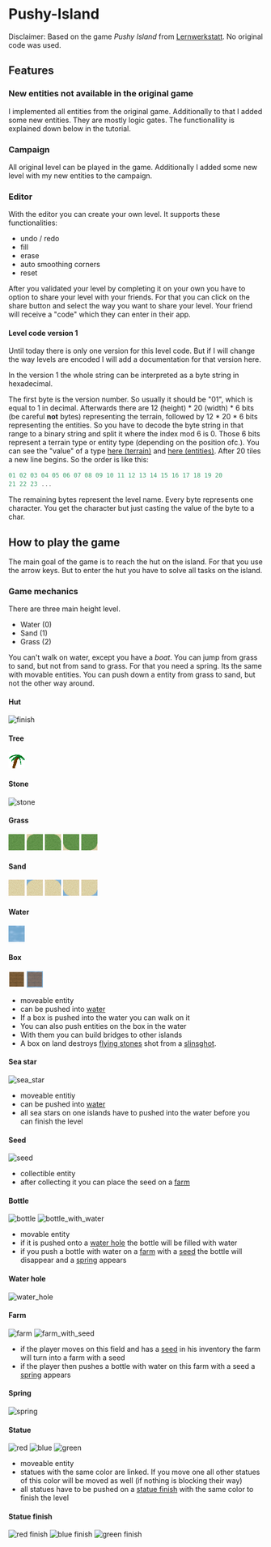 # Pushy-Island

Disclaimer: Based on the game _Pushy Island_ from <a href="http://www.lws9.de/">Lernwerkstatt</a>. No original code was used.

## Features

### New entities not available in the original game

I implemented all entities from the original game. Additionally to that I added some new entities. They are mostly logic gates. The functionallity is explained down below in the tutorial.

### Campaign

All original level can be played in the game. Additionally I added some new level with my new entities to the campaign.

### Editor

With the editor you can create your own level. It supports these functionalities:

- undo / redo
- fill
- erase
- auto smoothing corners
- reset

After you validated your level by completing it on your own you have to option to share your level with your friends. For that you can click on the share button and select the way you want to share your level. Your friend will receive a "code" which they can enter in their app.

#### Level code version 1

Until today there is only one version for this level code. But if I will change the way levels are encoded I will add a documentation for that version here.

In the version 1 the whole string can be interpreted as a byte string in hexadecimal.

The first byte is the version number. So usually it should be "01", which is equal to 1 in decimal. Afterwards there are 12 (height) * 20 (width) * 6 bits (be careful __not__ bytes) representing the terrain, followed by 12 * 20 * 6 bits representing the entities. So you have to decode the byte string in that range to a binary string and split it where the index mod 6 is 0. Those 6 bits represent a terrain type or entity type (depending on the position ofc.). You can see the "value" of a type <a href="https://github.com/SoWieMarkus/Pushy-Island/blob/main/app/src/main/java/markus/wieland/pushygame/engine/level/TerrainType.java">here (terrain)</a> and <a href="https://github.com/SoWieMarkus/Pushy-Island/blob/main/app/src/main/java/markus/wieland/pushygame/engine/level/EntityType.java">here (entities)</a>. After 20 tiles a new line begins. So the order is like this:

```javascript
01 02 03 04 05 06 07 08 09 10 11 12 13 14 15 16 17 18 19 20
21 22 23 ...
```

The remaining bytes represent the level name. Every byte represents one character. You get the character but just casting the value of the byte to a char.

## How to play the game

The main goal of the game is to reach the hut on the island. For that you use the arrow keys. But to enter the hut you have to solve all tasks on the island.

### Game mechanics

There are three main height level.
- Water (0)
- Sand (1)
- Grass (2)

You can't walk on water, except you have a *boat*. You can jump from grass to sand, but not from sand to grass. For that you need a spring. Its the same with movable entities. You can push down a entity from grass to sand, but not the other way around.

#### Hut

<img src="https://github.com/SoWieMarkus/Pushy-Island/blob/main/app/src/main/res/drawable/finish.png" alt="finish">

#### Tree

<img src="https://github.com/SoWieMarkus/Pushy-Island/blob/main/app/src/main/res/drawable/tree.png" alt="tree">

#### Stone

<img src="https://github.com/SoWieMarkus/Pushy-Island/blob/main/app/src/main/res/drawable/stone.png" alt="stone">

#### Grass

<img src="https://github.com/SoWieMarkus/Pushy-Island/blob/main/app/src/main/res/drawable/grass.png" alt="grass"> <img src="https://github.com/SoWieMarkus/Pushy-Island/blob/main/app/src/main/res/drawable/grass_top_left.png" alt="grass_top_left"> <img src="https://github.com/SoWieMarkus/Pushy-Island/blob/main/app/src/main/res/drawable/grass_top_right.png" alt="grass_top_right"> <img src="https://github.com/SoWieMarkus/Pushy-Island/blob/main/app/src/main/res/drawable/grass_bottom_left.png" alt="grass_bottom_left"> <img src="https://github.com/SoWieMarkus/Pushy-Island/blob/main/app/src/main/res/drawable/grass_bottom_right.png" alt="grass_bottom_right">

#### Sand

<img src="https://github.com/SoWieMarkus/Pushy-Island/blob/main/app/src/main/res/drawable/sand.png" alt="sand"> <img src="https://github.com/SoWieMarkus/Pushy-Island/blob/main/app/src/main/res/drawable/sand_top_left.png" alt="sand_top_left"> <img src="https://github.com/SoWieMarkus/Pushy-Island/blob/main/app/src/main/res/drawable/sand_top_right.png" alt="sand_top_right"> <img src="https://github.com/SoWieMarkus/Pushy-Island/blob/main/app/src/main/res/drawable/sand_bottom_left.png" alt="sand_bottom_left"> <img src="https://github.com/SoWieMarkus/Pushy-Island/blob/main/app/src/main/res/drawable/sand_bottom_right.png" alt="sand_bottom_right">

#### Water

<img src="https://github.com/SoWieMarkus/Pushy-Island/blob/main/app/src/main/res/drawable/water.png" alt="water">

#### Box

<img src="https://github.com/SoWieMarkus/Pushy-Island/blob/main/app/src/main/res/drawable/box.png" alt="box"> <img src="https://github.com/SoWieMarkus/Pushy-Island/blob/main/app/src/main/res/drawable/box_water.png" alt="box_water">

- moveable entity
- can be pushed into [water](#water)
- If a box is pushed into the water you can walk on it
- You can also push entities on the box in the water
- With them you can build bridges to other islands
- A box on land destroys [flying stones](#shot) shot from a [slinsghot](#slinsghot). 

#### Sea star
<img src="https://github.com/SoWieMarkus/Pushy-Island/blob/main/app/src/main/res/drawable/seastar.png" alt="sea_star">

- moveable entitiy
- can be pushed into [water](#water)
- all sea stars on one islands have to pushed into the water before you can finish the level

#### Seed

<img src="https://github.com/SoWieMarkus/Pushy-Island/blob/main/app/src/main/res/drawable/seed.png" alt="seed">

- collectible entity
- after collecting it you can place the seed on a [farm](#Farm)

#### Bottle
<img src="https://github.com/SoWieMarkus/Pushy-Island/blob/main/app/src/main/res/drawable/bottle.png" alt="bottle"> <img src="https://github.com/SoWieMarkus/Pushy-Island/blob/main/app/src/main/res/drawable/bottle_with_water.png" alt="bottle_with_water">

- movable entity
- if it is pushed onto a [water hole](#Water-hole) the bottle will be filled with water
- if you push a bottle with water on a [farm](#Farm) with a [seed](#Seed) the bottle will disappear and a [spring](#Spring) appears

#### Water hole
<img src="https://github.com/SoWieMarkus/Pushy-Island/blob/main/app/src/main/res/drawable/sand_with_water.png" alt="water_hole">

#### Farm
<img src="https://github.com/SoWieMarkus/Pushy-Island/blob/main/app/src/main/res/drawable/sand_with_farm.png" alt="farm"> <img src="https://github.com/SoWieMarkus/Pushy-Island/blob/main/app/src/main/res/drawable/farm_with_seed.png" alt="farm_with_seed">

- if the player moves on this field and has a [seed](#Seed) in his inventory the farm will turn into a farm with a seed
- if the player then pushes a bottle with water on this farm with a seed a [spring](#Spring) appears


#### Spring

<img src="https://github.com/SoWieMarkus/Pushy-Island/blob/main/app/src/main/res/drawable/spring.png" alt="spring">

#### Statue

<img src="https://github.com/SoWieMarkus/Pushy-Island/blob/main/app/src/main/res/drawable/statue_red.png" alt="red"> <img src="https://github.com/SoWieMarkus/Pushy-Island/blob/main/app/src/main/res/drawable/statue_blue.png" alt="blue"> <img src="https://github.com/SoWieMarkus/Pushy-Island/blob/main/app/src/main/res/drawable/statue_green.png" alt="green">

- moveable entity
- statues with the same color are linked. If you move one all other statues of this color will be moved as well (if nothing is blocking their way)
- all statues have to be pushed on a [statue finish](#Statue-finish) with the same color to finish the level

#### Statue finish


<img src="https://github.com/SoWieMarkus/Pushy-Island/blob/main/app/src/main/res/drawable/statue_finish_red.png" alt="red finish"> <img src="https://github.com/SoWieMarkus/Pushy-Island/blob/main/app/src/main/res/drawable/statue_finish_blue.png" alt="blue finish"> <img src="https://github.com/SoWieMarkus/Pushy-Island/blob/main/app/src/main/res/drawable/statue_finish_green.png" alt="green finish">



